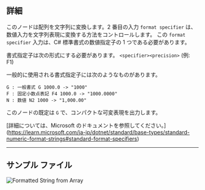 ## 詳細
このノードは配列を文字列に変換します。2 番目の入力 `format specifier` は、数値入力を文字列表現に変換する方法をコントロールします。
この `format specifier` 入力は、C# 標準書式の数値指定子の 1 つである必要があります。

書式指定子は次の形式にする必要があります。
`<specifier><precision>` (例: F1)

一般的に使用される書式指定子には次のようなものがあります。
```
G : 一般書式 G 1000.0 -> "1000"
F : 固定小数点表記 F4 1000.0 -> "1000.0000"
N : 数値 N2 1000 -> "1,000.00"
```

このノードの既定は `G` で、コンパクトな可変表現を出力します。

[詳細については、Microsoft のドキュメントを参照してください。] (https://learn.microsoft.com/ja-jp/dotnet/standard/base-types/standard-numeric-format-strings#standard-format-specifiers)
___
## サンプル ファイル

![Formatted String from Array](./CoreNodeModels.FormattedStringFromArray_img.jpg)
